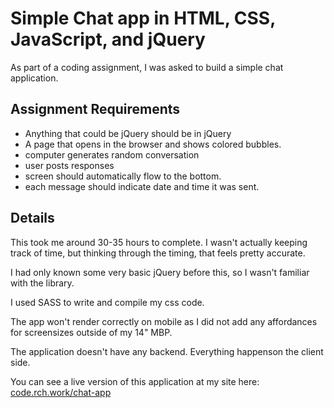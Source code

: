 # Simple Chat app in HTML, CSS, JavaScript, and jQuery

As part of a coding assignment, I was asked to build a simple chat application.

## Assignment Requirements

- Anything that could be jQuery should be in jQuery
- A page that opens in the browser and shows colored bubbles.
- computer generates random conversation
- user posts responses
- screen should automatically flow to the bottom. 
- each message should indicate date and time it was sent.

## Details

This took me around 30-35 hours to complete. I wasn't actually keeping track of time, but thinking through the timing, that feels pretty accurate. 

I had only known some very basic jQuery before this, so I wasn't familiar with the library.

I used SASS to write and compile my css code. 

The app won't render correctly on mobile as I did not add any affordances for screensizes outside of my 14" MBP. 

The application doesn't have any backend. Everything happenson the client side.

You can see a live version of this application at my site here: [code.rch.work/chat-app](https://code.rch.work/chat-app) 